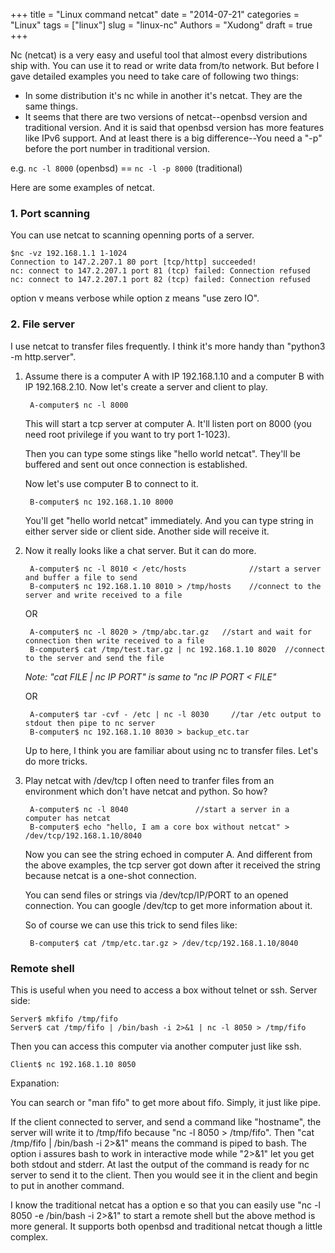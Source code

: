 +++
title = "Linux command netcat"
date = "2014-07-21"
categories = "Linux"
tags = ["linux"]
slug = "linux-nc"
Authors = "Xudong"
draft = true
+++

Nc (netcat) is a very easy and useful tool that almost every distributions ship
 with. You can use it to read or write data from/to network. But before I gave
 detailed examples you need to take care of following two things:

* In some distribution it's nc while in another it's netcat. They are the same
things.
* It seems that there are two versions of netcat--openbsd version and traditional
 version. And it is said that openbsd version has more features like IPv6 support.
  And at least there is a big difference--You need a "-p" before the port number
 in traditional version.

e.g. `nc -l 8000` (openbsd)   ==   `nc -l -p 8000` (traditional)

Here are some examples of netcat.
### 1. Port scanning
You can use netcat to scanning openning ports of a server.

    $nc -vz 192.168.1.1 1-1024
    Connection to 147.2.207.1 80 port [tcp/http] succeeded!
    nc: connect to 147.2.207.1 port 81 (tcp) failed: Connection refused
    nc: connect to 147.2.207.1 port 82 (tcp) failed: Connection refused

option v means verbose while option z means "use zero IO".

### 2. File server
I use netcat to transfer files frequently. I think it's more handy than
"python3 -m http.server".

1. Assume there is a computer A with IP 192.168.1.10 and a computer B with IP
192.168.2.10. Now let's create a server and client to play.

        A-computer$ nc -l 8000
    This will start a tcp server at computer A. It'll listen port on 8000 (you
    need root privilege if you want to try port 1-1023).

    Then you can type some stings like "hello world netcat". They'll be buffered
     and sent out once connection is established.

    Now let's use computer B to connect to it.

        B-computer$ nc 192.168.1.10 8000
    You'll get "hello world netcat" immediately. And you can type string in either
     server side or client side. Another side will receive it.

2. Now it really looks like a chat server. But it can do more.

        A-computer$ nc -l 8010 < /etc/hosts              //start a server and buffer a file to send
        B-computer$ nc 192.168.1.10 8010 > /tmp/hosts    //connect to the server and write received to a file
    OR

        A-computer$ nc -l 8020 > /tmp/abc.tar.gz   //start and wait for connection then write received to a file
        B-computer$ cat /tmp/test.tar.gz | nc 192.168.1.10 8020  //connect to the server and send the file
    *Note: "cat FILE | nc IP PORT" is same to "nc IP PORT < FILE"*

    OR

        A-computer$ tar -cvf - /etc | nc -l 8030     //tar /etc output to stdout then pipe to nc server
        B-computer$ nc 192.168.1.10 8030 > backup_etc.tar
    Up to here, I think you are familiar about using nc to transfer files. Let's do more tricks.

5. Play netcat with /dev/tcp
    I often need to tranfer files from an environment which don't have netcat and python. So how?

        A-computer$ nc -l 8040               //start a server in a computer has netcat
        B-computer$ echo "hello, I am a core box without netcat" > /dev/tcp/192.168.1.10/8040
    Now you can see the string echoed in computer A. And different from the above examples, the tcp server got down after it received the string because netcat is a one-shot connection.

    You can send files or strings via /dev/tcp/IP/PORT to an opened connection. You can google /dev/tcp to get more information about it.

    So of course we can use this trick to send files like:

        B-computer$ cat /tmp/etc.tar.gz > /dev/tcp/192.168.1.10/8040

### Remote shell
This is useful when you need to access a box without telnet or ssh.
Server side:

    Server$ mkfifo /tmp/fifo
    Server$ cat /tmp/fifo | /bin/bash -i 2>&1 | nc -l 8050 > /tmp/fifo
Then you can access this computer via another computer just like ssh.

    Client$ nc 192.168.1.10 8050

Expanation:

You can search or "man fifo" to get more about fifo. Simply, it just like pipe.

If the client connected to server, and send a command like "hostname", the server will write it to /tmp/fifo because "nc -l 8050 > /tmp/fifo". Then "cat /tmp/fifo | /bin/bash -i 2>&1" means the command is piped to bash. The option i assures bash to work in interactive mode while "2>&1" let you get both stdout and stderr. At last the output of the command is ready for nc server to send it to the client. Then you would see it in the client and begin to put in another command.

I know the traditional netcat has a option e so that you can easily use "nc -l 8050 -e /bin/bash -i 2>&1" to start a remote shell but the above method is more general. It supports both openbsd and traditional netcat though a little complex.
